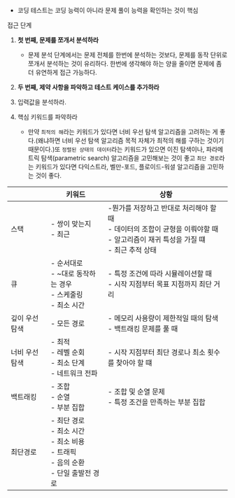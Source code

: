 
- 코딩 테스트는 코딩 능력이 아니라 문제 풀이 능력을 확인하는 것이 핵심

접근 단계
1. **첫 번째, 문제를 쪼개서 분석하라**
	- 문제 분석 단계에서는 문제 전체를 한번에 분석하는 것보다, 문제를 동작 단위로 쪼개서 분석하는 것이 유리하다. 한번에 생각해야 하는 양을 줄이면 문제에 좀 더 유연하게 접근 가능하다.

2. **두 번째, 제약 사항을 파악하고 테스트 케이스를 추가하라**
3. 입력값을 분석하라.
4. 핵심 키워드를 파악하라
	- 만약 `최적의 해`라는 키워드가 있다면 너비 우선 탐색 알고리즘을 고려하는 게 좋다.(왜냐하면 너비 우선 탐색 알고리즘 목적 자체가 최적의 해를 구하는 것이기 때문이다.)또 `정렬된 상태의 데이터`라는 키워드가 있으면 이진 탐색이나, 파라메트릭 탐색(parametric search) 알고리즘을 고민해보는 것이 좋고 `최단 경로`라는 키워드가 있다면 다익스트라, 벨만-포드, 플로이드-워셜 알고리즘을 고민하는 것이 좋다.


|          | 키워드                                                              | 상황                                                                                   |
| -------- | ---------------------------------------------------------------- | ------------------------------------------------------------------------------------ |
| 스택       | - 쌍이 맞는지<br>- 최근                                                 | -뭔가를 저장하고 반대로 처리해야 할 때<br>- 데이터의 조합이 균형을 이뤄야할 때<br>- 알고리즘이 재귀 특성을 가질 떄<br>- 최근 추적 상태 |
| 큐        | - 순서대로<br>- ~대로 동작하는 경우<br>- 스케줄링<br>- 최소 시간                     | - 특정 조건에 따라 시뮬레이션할 때<br>- 시작 지점부터 목표 지점까지 최단 거리                                      |
| 깊이 우선 탐색 | - 모든 경로                                                          | - 메모리 사용량이 제한적일 때의 탐색<br>- 백트래킹 문제를 풀 때                                              |
| 너비 우선 탐색 | - 최적<br>- 레벨 순회<br>- 최소 단계<br>- 네트워크 전파                          | - 시작 지점부터 최단 경로나 최소 횟수를 찾아야 할 떄                                                      |
| 백트래킹     | - 조합<br>- 순열<br>- 부분 집합                                          | - 조합 및 순열 문제<br>- 특정 조건을 만족하는 부분 집합                                                  |
| 최단경로     | - 최단 경로<br>- 최소 시간<br>- 최소 비용<br>- 트래픽<br>- 음의 순환<br>- 단일 출발전 경로 |                                                                                      |

